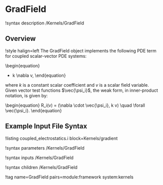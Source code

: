 # GradField

!syntax description /Kernels/GradField

## Overview

!style halign=left
The GradField object implements the following PDE term for coupled
scalar-vector PDE systems:

\begin{equation}
  - k \nabla v,
\end{equation}

where $k$ is a constant scalar coefficient and  $v$ is a scalar field variable.
Given vector test functions $\vec{\psi_i}$, the weak form, in inner-product
notation, is given by:

\begin{equation}
  R_i(v) = (\nabla \cdot \vec{\psi_i}, k v) \quad \forall \vec{\psi_i}.
\end{equation}

## Example Input File Syntax

!listing coupled_electrostatics.i block=Kernels/gradient

!syntax parameters /Kernels/GradField

!syntax inputs /Kernels/GradField

!syntax children /Kernels/GradField

!tag name=GradField pairs=module:framework system:kernels
